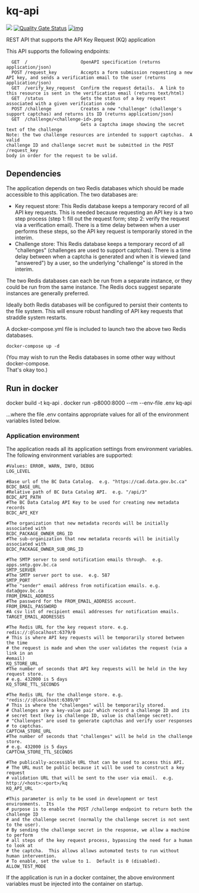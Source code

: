 # kq-api

<img src="https://github.com/bcgov/kq-api/workflows/Package%20for%20Dev/badge.svg"></img>
[![Quality Gate Status](https://sonarcloud.io/api/project_badges/measure?project=kq-api&metric=alert_status)](https://sonarcloud.io/dashboard?id=kq-api)
[![img](https://img.shields.io/badge/Lifecycle-Dormant-ff7f2a)](https://github.com/bcgov/repomountie/blob/master/doc/lifecycle-badges.md)


REST API that supports the API Key Request (KQ) application

This API supports the following endpoints:
```
  GET  /                    OpenAPI specification (returns application/json)
  POST /request_key         Accepts a form submission requesting a new API key, and sends a verification email to the user (returns application/json)
  GET  /verify_key_request  Confirm the request details.  A link to this resource is sent in the verification email (returns text/html)
  GET  /status              Gets the status of a key request associated with a given verification code
  POST /challenge           Creates a new "challenge" (challenge's support captchas) and returns its ID (returns application/json)
  GET  /challenge/<challenge-id>.png
                            Gets a captcha image showing the secret text of the challenge
Note: the two challenge resources are intended to support captchas.  A valid 
challenge ID and challenge secret must be submitted in the POST /request_key 
body in order for the request to be valid.
```

## Dependencies

The application depends on two Redis databases which should be made 
accessible to this application. The two databases are:

  - Key request store: This Redis database keeps a temporary record of
    all API key requests.  This is needed because requesting an API key is
    a two step process (step 1: fill out the request form; step 2: verify 
    the request via a verification email).  There is a time delay between 
    when a user performs these steps, so the API key request is temporarily 
    stored in the interim.
  - Challenge store: This Redis database keeps a temporary record of all
    "challenges" (challenges are used to support captchas).  There is a
    time delay between when a captcha is generated and when it is viewed
    (and "answered") by a user, so the underlying "challenge" is stored 
    in the interim.

The two Redis databases can each be run from a separate instance, or they could
be run from the same instance.  The Redis docs suggest separate instances are generally
preferred.

Ideally both Redis databases will be configured to persist their contents to the
file system.  This will ensure robust handling of API key requests that straddle 
system restarts.

A docker-compose.yml file is included to launch two the above two Redis databases.

```
docker-compose up -d
```

(You may wish to run the Redis databases in some other way without docker-compose.  
That's okay too.)

## Run in docker

  docker build -t kq-api .
  docker run -p8000:8000 --rm --env-file .env kq-api

...where the file .env contains appropriate values for all of the environment 
variables listed below.

### Application environment

The application reads all its application settings from environment variables.  
The following environment variables are supported:

```
#Values: ERROR, WARN, INFO, DEBUG
LOG_LEVEL 

#Base url of the BC Data Catalog.  e.g. "https://cad.data.gov.bc.ca"
BCDC_BASE_URL
#Relative path of BC Data Catalog API.  e.g. "/api/3"
BCDC_API_PATH
#The BC Data Catalog API Key to be used for creating new metadata records
BCDC_API_KEY

#The organization that new metadata records will be initially associated with
BCDC_PACKAGE_OWNER_ORG_ID
#The sub-organization that new metadata records will be initially associated with
BCDC_PACKAGE_OWNER_SUB_ORG_ID

#The SMTP server to send notification emails through.  e.g. apps.smtp.gov.bc.ca
SMTP_SERVER
#The SMTP server port to use.  e.g. 587
SMTP_PORT
#The "sender" email address from notification emails. e.g. data@gov.bc.ca
FROM_EMAIL_ADDRESS
#The password for the FROM_EMAIL_ADDRESS account.
FROM_EMAIL_PASSWORD
#A csv list of recipient email addresses for notification emails.
TARGET_EMAIL_ADDRESSES

#The Redis URL for the key request store. e.g. redis://:@localhost:6379/0
# This is where API key requests will be temporarily stored between the time
# the request is made and when the user validates the request (via a link in an 
#email)
KQ_STORE_URL
#The number of seconds that API key requests will be held in the key request store.  
# e.g. 432000 is 5 days
KQ_STORE_TTL_SECONDS

#The Redis URL for the challenge store. e.g. "redis://:@localhost:6389/0"
# This is where the "challenges" will be temporarily stored.
# Challenges are a key-value pair which record a challenge ID and its 
# secret text (key is challenge ID, value is challenge secret).
# "Challenges" are used to generate captchas and verify user responses
# to captchas.
CAPTCHA_STORE_URL
#The number of seconds that "challenges" will be held in the challenge store.  
# e.g. 432000 is 5 days
CAPTCHA_STORE_TTL_SECONDS

#The publically-accessible URL that can be used to access this API.
# The URL must be public because it will be used to construct a key request 
# validation URL that will be sent to the user via email.  e.g. http://<host>:<port>/kq
KQ_API_URL

#This parameter is only to be used in development or test environments.  Its 
# purpose is to enable the POST /challenge endpoint to return both the challenge ID
# and the challenge secret (normally the challenge secret is not sent to the user).
# By sending the challenge secret in the response, we allow a machine to perform
# all steps of the key request process, bypassing the need for a human to look at 
# the captcha.  This allows allows automated tests to run without human intervention.
# To enable, set the value to 1.  Default is 0 (disabled).  
ALLOW_TEST_MODE

```

If the application is run in a docker container, the above environment variables
must be injected into the container on startup.
